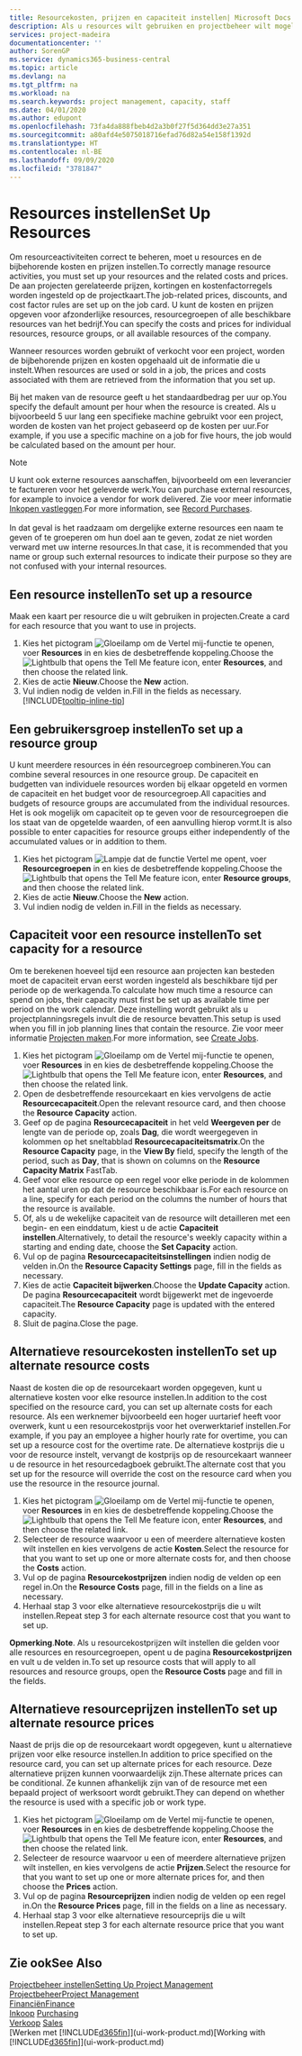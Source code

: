 ```yaml
---
title: Resourcekosten, prijzen en capaciteit instellen| Microsoft Docs
description: Als u resources wilt gebruiken en projectbeheer wilt mogelijk maken, geeft u kosten en prijzen voor afzonderlijke resources of resourcegroepen op en stelt u de resourcecapaciteit in.
services: project-madeira
documentationcenter: ''
author: SorenGP
ms.service: dynamics365-business-central
ms.topic: article
ms.devlang: na
ms.tgt_pltfrm: na
ms.workload: na
ms.search.keywords: project management, capacity, staff
ms.date: 04/01/2020
ms.author: edupont
ms.openlocfilehash: 73fa4da888fbeb4d2a3b0f27f5d364dd3e27a351
ms.sourcegitcommit: a80afd4e5075018716efad76d82a54e158f1392d
ms.translationtype: HT
ms.contentlocale: nl-BE
ms.lasthandoff: 09/09/2020
ms.locfileid: "3781847"
---
```

# <a name="set-up-resources"></a><span data-ttu-id="4f216-103">Resources instellen</span><span class="sxs-lookup"><span data-stu-id="4f216-103">Set Up Resources</span></span>
<span data-ttu-id="4f216-104">Om resourceactiviteiten correct te beheren, moet u resources en de bijbehorende kosten en prijzen instellen.</span><span class="sxs-lookup"><span data-stu-id="4f216-104">To correctly manage resource activities, you must set up your resources and the related costs and prices.</span></span> <span data-ttu-id="4f216-105">De aan projecten gerelateerde prijzen, kortingen en kostenfactorregels worden ingesteld op de projectkaart.</span><span class="sxs-lookup"><span data-stu-id="4f216-105">The job-related prices, discounts, and cost factor rules are set up on the job card.</span></span> <span data-ttu-id="4f216-106">U kunt de kosten en prijzen opgeven voor afzonderlijke resources, resourcegroepen of alle beschikbare resources van het bedrijf.</span><span class="sxs-lookup"><span data-stu-id="4f216-106">You can specify the costs and prices for individual resources, resource groups, or all available resources of the company.</span></span>

<span data-ttu-id="4f216-107">Wanneer resources worden gebruikt of verkocht voor een project, worden de bijbehorende prijzen en kosten opgehaald uit de informatie die u instelt.</span><span class="sxs-lookup"><span data-stu-id="4f216-107">When resources are used or sold in a job, the prices and costs associated with them are retrieved from the information that you set up.</span></span>

<span data-ttu-id="4f216-108">Bij het maken van de resource geeft u het standaardbedrag per uur op.</span><span class="sxs-lookup"><span data-stu-id="4f216-108">You specify the default amount per hour when the resource is created.</span></span> <span data-ttu-id="4f216-109">Als u bijvoorbeeld 5 uur lang een specifieke machine gebruikt voor een project, worden de kosten van het project gebaseerd op de kosten per uur.</span><span class="sxs-lookup"><span data-stu-id="4f216-109">For example, if you use a specific machine on a job for five hours, the job would be calculated based on the amount per hour.</span></span>

> [!NOTE]
> <span data-ttu-id="4f216-110">U kunt ook externe resources aanschaffen, bijvoorbeeld om een leverancier te factureren voor het geleverde werk.</span><span class="sxs-lookup"><span data-stu-id="4f216-110">You can purchase external resources, for example to invoice a vendor for work delivered.</span></span> <span data-ttu-id="4f216-111">Zie voor meer informatie [Inkopen vastleggen](purchasing-how-record-purchases.md).</span><span class="sxs-lookup"><span data-stu-id="4f216-111">For more information, see [Record Purchases](purchasing-how-record-purchases.md).</span></span><br /><br />
> <span data-ttu-id="4f216-112">In dat geval is het raadzaam om dergelijke externe resources een naam te geven of te groeperen om hun doel aan te geven, zodat ze niet worden verward met uw interne resources.</span><span class="sxs-lookup"><span data-stu-id="4f216-112">In that case, it is recommended that you name or group such external resources to indicate their purpose so they are not confused with your internal resources.</span></span>

## <a name="to-set-up-a-resource"></a><span data-ttu-id="4f216-113">Een resource instellen</span><span class="sxs-lookup"><span data-stu-id="4f216-113">To set up a resource</span></span>
<span data-ttu-id="4f216-114">Maak een kaart per resource die u wilt gebruiken in projecten.</span><span class="sxs-lookup"><span data-stu-id="4f216-114">Create a card for each resource that you want to use in projects.</span></span>

1. <span data-ttu-id="4f216-115">Kies het pictogram ![Gloeilamp om de Vertel mij-functie te openen](media/ui-search/search_small.png "Vertel me wat u wilt doen"), voer **Resources** in en kies de desbetreffende koppeling.</span><span class="sxs-lookup"><span data-stu-id="4f216-115">Choose the ![Lightbulb that opens the Tell Me feature](media/ui-search/search_small.png "Tell me what you want to do") icon, enter **Resources**, and then choose the related link.</span></span>
2. <span data-ttu-id="4f216-116">Kies de actie **Nieuw**.</span><span class="sxs-lookup"><span data-stu-id="4f216-116">Choose the **New** action.</span></span>
3. <span data-ttu-id="4f216-117">Vul indien nodig de velden in.</span><span class="sxs-lookup"><span data-stu-id="4f216-117">Fill in the fields as necessary.</span></span> [!INCLUDE[tooltip-inline-tip](includes/tooltip-inline-tip_md.md)]  

## <a name="to-set-up-a-resource-group"></a><span data-ttu-id="4f216-118">Een gebruikersgroep instellen</span><span class="sxs-lookup"><span data-stu-id="4f216-118">To set up a resource group</span></span>
<span data-ttu-id="4f216-119">U kunt meerdere resources in één resourcegroep combineren.</span><span class="sxs-lookup"><span data-stu-id="4f216-119">You can combine several resources in one resource group.</span></span> <span data-ttu-id="4f216-120">De capaciteit en budgetten van individuele resources worden bij elkaar opgeteld en vormen de capaciteit en het budget voor de resourcegroep.</span><span class="sxs-lookup"><span data-stu-id="4f216-120">All capacities and budgets of resource groups are accumulated from the individual resources.</span></span> <span data-ttu-id="4f216-121">Het is ook mogelijk om capaciteit op te geven voor de resourcegroepen die los staat van de opgetelde waarden, of een aanvulling hierop vormt.</span><span class="sxs-lookup"><span data-stu-id="4f216-121">It is also possible to enter capacities for resource groups either independently of the accumulated values or in addition to them.</span></span>

1. <span data-ttu-id="4f216-122">Kies het pictogram ![Lampje dat de functie Vertel me opent](media/ui-search/search_small.png "Vertel me wat u wilt doen"), voer **Resourcegroepen** in en kies de desbetreffende koppeling.</span><span class="sxs-lookup"><span data-stu-id="4f216-122">Choose the ![Lightbulb that opens the Tell Me feature](media/ui-search/search_small.png "Tell me what you want to do") icon, enter **Resource groups**, and then choose the related link.</span></span>
2. <span data-ttu-id="4f216-123">Kies de actie **Nieuw**.</span><span class="sxs-lookup"><span data-stu-id="4f216-123">Choose the **New** action.</span></span>
3. <span data-ttu-id="4f216-124">Vul indien nodig de velden in.</span><span class="sxs-lookup"><span data-stu-id="4f216-124">Fill in the fields as necessary.</span></span>

## <a name="to-set-capacity-for-a-resource"></a><span data-ttu-id="4f216-125">Capaciteit voor een resource instellen</span><span class="sxs-lookup"><span data-stu-id="4f216-125">To set capacity for a resource</span></span>
<span data-ttu-id="4f216-126">Om te berekenen hoeveel tijd een resource aan projecten kan besteden moet de capaciteit ervan eerst worden ingesteld als beschikbare tijd per periode op de werkagenda.</span><span class="sxs-lookup"><span data-stu-id="4f216-126">To calculate how much time a resource can spend on jobs, their capacity must first be set up as available time per period on the work calendar.</span></span> <span data-ttu-id="4f216-127">Deze instelling wordt gebruikt als u projectplanningsregels invult die de resource bevatten.</span><span class="sxs-lookup"><span data-stu-id="4f216-127">This setup is used when you fill in job planning lines that contain the resource.</span></span> <span data-ttu-id="4f216-128">Zie voor meer informatie [Projecten maken](projects-how-create-jobs.md).</span><span class="sxs-lookup"><span data-stu-id="4f216-128">For more information, see [Create Jobs](projects-how-create-jobs.md).</span></span>

1. <span data-ttu-id="4f216-129">Kies het pictogram ![Gloeilamp om de Vertel mij-functie te openen](media/ui-search/search_small.png "Vertel me wat u wilt doen"), voer **Resources** in en kies de desbetreffende koppeling.</span><span class="sxs-lookup"><span data-stu-id="4f216-129">Choose the ![Lightbulb that opens the Tell Me feature](media/ui-search/search_small.png "Tell me what you want to do") icon, enter **Resources**, and then choose the related link.</span></span>
2. <span data-ttu-id="4f216-130">Open de desbetreffende resourcekaart en kies vervolgens de actie **Resourcecapaciteit**.</span><span class="sxs-lookup"><span data-stu-id="4f216-130">Open the relevant resource card, and then choose the **Resource Capacity** action.</span></span>
3. <span data-ttu-id="4f216-131">Geef op de pagina **Resourcecapaciteit** in het veld **Weergeven per** de lengte van de periode op, zoals **Dag**, die wordt weergegeven in kolommen op het sneltabblad **Resourcecapaciteitsmatrix**.</span><span class="sxs-lookup"><span data-stu-id="4f216-131">On the **Resource Capacity** page, in the **View By** field, specify the length of the period, such as **Day**, that is shown on columns on the **Resource Capacity Matrix** FastTab.</span></span>
4. <span data-ttu-id="4f216-132">Geef voor elke resource op een regel voor elke periode in de kolommen het aantal uren op dat de resource beschikbaar is.</span><span class="sxs-lookup"><span data-stu-id="4f216-132">For each resource on a line, specify for each period on the columns the number of hours that the resource is available.</span></span>
5. <span data-ttu-id="4f216-133">Of, als u de wekelijke capaciteit van de resource wilt detailleren met een begin- en een einddatum, kiest u de actie **Capaciteit instellen**.</span><span class="sxs-lookup"><span data-stu-id="4f216-133">Alternatively, to detail the resource's weekly capacity within a starting and ending date, choose the **Set Capacity** action.</span></span>
6. <span data-ttu-id="4f216-134">Vul op de pagina **Resourcecapaciteitsinstellingen** indien nodig de velden in.</span><span class="sxs-lookup"><span data-stu-id="4f216-134">On the **Resource Capacity Settings** page, fill in the fields as necessary.</span></span>
7. <span data-ttu-id="4f216-135">Kies de actie **Capaciteit bijwerken**.</span><span class="sxs-lookup"><span data-stu-id="4f216-135">Choose the **Update Capacity** action.</span></span> <span data-ttu-id="4f216-136">De pagina **Resourcecapaciteit** wordt bijgewerkt met de ingevoerde capaciteit.</span><span class="sxs-lookup"><span data-stu-id="4f216-136">The **Resource Capacity** page is updated with the entered capacity.</span></span>
8. <span data-ttu-id="4f216-137">Sluit de pagina.</span><span class="sxs-lookup"><span data-stu-id="4f216-137">Close the page.</span></span>

## <a name="to-set-up-alternate-resource-costs"></a><span data-ttu-id="4f216-138">Alternatieve resourcekosten instellen</span><span class="sxs-lookup"><span data-stu-id="4f216-138">To set up alternate resource costs</span></span>
<span data-ttu-id="4f216-139">Naast de kosten die op de resourcekaart worden opgegeven, kunt u alternatieve kosten voor elke resource instellen.</span><span class="sxs-lookup"><span data-stu-id="4f216-139">In addition to the cost specified on the resource card, you can set up alternate costs for each resource.</span></span> <span data-ttu-id="4f216-140">Als een werknemer bijvoorbeeld een hoger uurtarief heeft voor overwerk, kunt u een resourcekostprijs voor het overwerktarief instellen.</span><span class="sxs-lookup"><span data-stu-id="4f216-140">For example, if you pay an employee a higher hourly rate for overtime, you can set up a resource cost for the overtime rate.</span></span> <span data-ttu-id="4f216-141">De alternatieve kostprijs die u voor de resource instelt, vervangt de kostprijs op de resourcekaart wanneer u de resource in het resourcedagboek gebruikt.</span><span class="sxs-lookup"><span data-stu-id="4f216-141">The alternate cost that you set up for the resource will override the cost on the resource card when you use the resource in the resource journal.</span></span>

1. <span data-ttu-id="4f216-142">Kies het pictogram ![Gloeilamp om de Vertel mij-functie te openen](media/ui-search/search_small.png "Vertel me wat u wilt doen"), voer **Resources** in en kies de desbetreffende koppeling.</span><span class="sxs-lookup"><span data-stu-id="4f216-142">Choose the ![Lightbulb that opens the Tell Me feature](media/ui-search/search_small.png "Tell me what you want to do") icon, enter **Resources**, and then choose the related link.</span></span>  
2. <span data-ttu-id="4f216-143">Selecteer de resource waarvoor u een of meerdere alternatieve kosten wilt instellen en kies vervolgens de actie **Kosten**.</span><span class="sxs-lookup"><span data-stu-id="4f216-143">Select the resource for that you want to set up one or more alternate costs for, and then choose the **Costs** action.</span></span>  
3. <span data-ttu-id="4f216-144">Vul op de pagina **Resourcekostprijzen** indien nodig de velden op een regel in.</span><span class="sxs-lookup"><span data-stu-id="4f216-144">On the **Resource Costs** page, fill in the fields on a line as necessary.</span></span>  
4. <span data-ttu-id="4f216-145">Herhaal stap 3 voor elke alternatieve resourcekostprijs die u wilt instellen.</span><span class="sxs-lookup"><span data-stu-id="4f216-145">Repeat step 3 for each alternate resource cost that you want to set up.</span></span>

<span data-ttu-id="4f216-146">**Opmerking**.</span><span class="sxs-lookup"><span data-stu-id="4f216-146">**Note**.</span></span> <span data-ttu-id="4f216-147">Als u resourcekostprijzen wilt instellen die gelden voor alle resources en resourcegroepen, opent u de pagina **Resourcekostprijzen** en vult u de velden in.</span><span class="sxs-lookup"><span data-stu-id="4f216-147">To set up resource costs that will apply to all resources and resource groups, open the **Resource Costs** page and fill in the fields.</span></span>

## <a name="to-set-up-alternate-resource-prices"></a><span data-ttu-id="4f216-148">Alternatieve resourceprijzen instellen</span><span class="sxs-lookup"><span data-stu-id="4f216-148">To set up alternate resource prices</span></span>
<span data-ttu-id="4f216-149">Naast de prijs die op de resourcekaart wordt opgegeven, kunt u alternatieve prijzen voor elke resource instellen.</span><span class="sxs-lookup"><span data-stu-id="4f216-149">In addition to price specified on the resource card, you can set up alternate prices for each resource.</span></span> <span data-ttu-id="4f216-150">Deze alternatieve prijzen kunnen voorwaardelijk zijn.</span><span class="sxs-lookup"><span data-stu-id="4f216-150">These alternate prices can be conditional.</span></span> <span data-ttu-id="4f216-151">Ze kunnen afhankelijk zijn van of de resource met een bepaald project of werksoort wordt gebruikt.</span><span class="sxs-lookup"><span data-stu-id="4f216-151">They can depend on whether the resource is used with a specific job or work type.</span></span>

1. <span data-ttu-id="4f216-152">Kies het pictogram ![Gloeilamp om de Vertel mij-functie te openen](media/ui-search/search_small.png "Vertel me wat u wilt doen"), voer **Resources** in en kies de desbetreffende koppeling.</span><span class="sxs-lookup"><span data-stu-id="4f216-152">Choose the ![Lightbulb that opens the Tell Me feature](media/ui-search/search_small.png "Tell me what you want to do") icon, enter **Resources**, and then choose the related link.</span></span>
2. <span data-ttu-id="4f216-153">Selecteer de resource waarvoor u een of meerdere alternatieve prijzen wilt instellen, en kies vervolgens de actie **Prijzen**.</span><span class="sxs-lookup"><span data-stu-id="4f216-153">Select the resource for that you want to set up one or more alternate prices for, and then choose the **Prices** action.</span></span>
3. <span data-ttu-id="4f216-154">Vul op de pagina **Resourceprijzen** indien nodig de velden op een regel in.</span><span class="sxs-lookup"><span data-stu-id="4f216-154">On the **Resource Prices** page, fill in the fields on a line as necessary.</span></span>
4. <span data-ttu-id="4f216-155">Herhaal stap 3 voor elke alternatieve resourceprijs die u wilt instellen.</span><span class="sxs-lookup"><span data-stu-id="4f216-155">Repeat step 3 for each alternate resource price that you want to set up.</span></span>

## <a name="see-also"></a><span data-ttu-id="4f216-156">Zie ook</span><span class="sxs-lookup"><span data-stu-id="4f216-156">See Also</span></span>
[<span data-ttu-id="4f216-157">Projectbeheer instellen</span><span class="sxs-lookup"><span data-stu-id="4f216-157">Setting Up Project Management</span></span>](projects-setup-projects.md)  
[<span data-ttu-id="4f216-158">Projectbeheer</span><span class="sxs-lookup"><span data-stu-id="4f216-158">Project Management</span></span>](projects-manage-projects.md)  
[<span data-ttu-id="4f216-159">Financiën</span><span class="sxs-lookup"><span data-stu-id="4f216-159">Finance</span></span>](finance.md)  
<span data-ttu-id="4f216-160">[Inkoop](purchasing-manage-purchasing.md)       </span><span class="sxs-lookup"><span data-stu-id="4f216-160">[Purchasing](purchasing-manage-purchasing.md)       </span></span>  
<span data-ttu-id="4f216-161">[Verkoop](sales-manage-sales.md)    </span><span class="sxs-lookup"><span data-stu-id="4f216-161">[Sales](sales-manage-sales.md)    </span></span>  
<span data-ttu-id="4f216-162">[Werken met [!INCLUDE[d365fin](includes/d365fin_md.md)]](ui-work-product.md)</span><span class="sxs-lookup"><span data-stu-id="4f216-162">[Working with [!INCLUDE[d365fin](includes/d365fin_md.md)]](ui-work-product.md)</span></span>  
